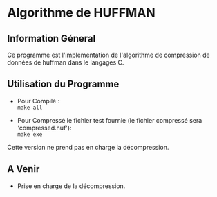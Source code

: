 # Algorithme de HUFFMAN

## Information Géneral

Ce programme est l'implementation de l'algorithme de compression de données de huffman dans le langages C.

## Utilisation du Programme 

- Pour Compilé : <br>
	`make all`

- Pour Compressé le fichier test fournie (le fichier compressé sera 'compressed.huf'): <br>
	`make exe`

Cette version ne prend pas en charge la décompression.

## A Venir
- Prise en charge de la décompression.
